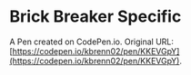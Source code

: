 # Brick Breaker Specific

A Pen created on CodePen.io. Original URL: [https://codepen.io/kbrenn02/pen/KKEVGpY](https://codepen.io/kbrenn02/pen/KKEVGpY).

